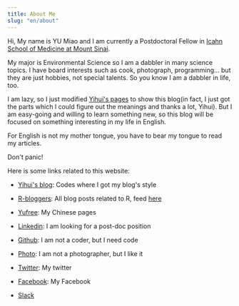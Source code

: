 ```yaml
---
title: About Me
slug: "en/about"
---
```

Hi, My name is YU Miao and I am currently a Postdoctoral Fellow in [Icahn School of Medicine at Mount Sinai](https://icahn.mssm.edu/about/departments/environmental-public-health).

My major is Environmental Science so I am a dabbler in many science topics. I have board interests such as cook, photograph, programming... but they are just hobbies, not special talents. So you know I am a dabbler in life, too. 

I am lazy, so I just modified [Yihui's pages](http://yihui.name) to show this blog(in fact, I just got the parts which I could figure out the meanings and thanks a lot, Yihui). But I am easy-going and willing to learn something new, so this blog will be focused on something interesting in my life in English. 

For English is not my mother tongue, you have to bear my tongue to read my articles.

Don't panic!

Here is some links related to this website:

- [Yihui's blog](http://yihui.name): Codes where I got my blog's style

- [R-bloggers](https://www.r-bloggers.com): All blog posts related to R, feed [here](http://feeds.feedburner.com/RBloggers)

- [Yufree](http://yufree.cn/cn): My Chinese pages

- [Linkedin](http://cn.linkedin.com/pub/yufree): I am looking for a post-doc position

- [Github](https://github.com/yufree): I am not a coder, but I need code

- [Photo](http://yufree.lofter.com/): I am not a photographer, but I like it

- [Twitter](https://twitter.com/yu_free): My twitter

- [Facebook](https://www.facebook.com/yufreecas): My Facebook

- [Slack](https://join.slack.com/t/yufree/shared_invite/enQtMjk0NjcyNjQ3MDc0LTMxY2ZjZGQ1ZDA0N2EyYTExYTg5ODEwNWRlNTJmNzUwMTA4ODBlYjQzNzFiY2U3OTJjMWUyODIwMGI1MWMzNDY)